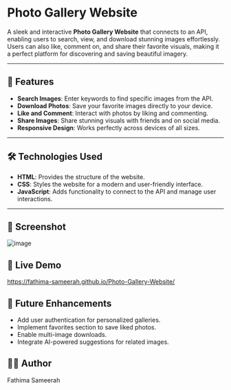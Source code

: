 # Photo Gallery Website  

A sleek and interactive **Photo Gallery Website** that connects to an API, enabling users to search, view, and download stunning images effortlessly. Users can also like, comment on, and share their favorite visuals, making it a perfect platform for discovering and saving beautiful imagery.  

---

## 🚀 Features  

- **Search Images**: Enter keywords to find specific images from the API.  
- **Download Photos**: Save your favorite images directly to your device.  
- **Like and Comment**: Interact with photos by liking and commenting.  
- **Share Images**: Share stunning visuals with friends and on social media.  
- **Responsive Design**: Works perfectly across devices of all sizes.  

---

## 🛠️ Technologies Used  

- **HTML**: Provides the structure of the website.  
- **CSS**: Styles the website for a modern and user-friendly interface.  
- **JavaScript**: Adds functionality to connect to the API and manage user interactions.  

---

## 📸 Screenshot 
![image](https://github.com/user-attachments/assets/eebef1ac-14b4-464c-ae4c-135fc1bf405d)


## 🚀 Live Demo
 https://fathima-sameerah.github.io/Photo-Gallery-Website/

## 🌟 Future Enhancements
- Add user authentication for personalized galleries.
- Implement favorites section to save liked photos.
- Enable multi-image downloads.
- Integrate AI-powered suggestions for related images.

## 👩‍💻 Author
Fathima Sameerah
 



